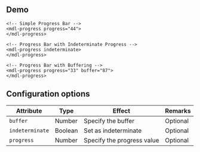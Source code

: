 ## Demo

<style>
  .html_demo mdl-progress {
    margin: 10px 0;
  }
</style>
```html_demo
<!-- Simple Progress Bar -->
<mdl-progress progress="44">
</mdl-progress>

<!-- Progress Bar with Indeterminate Progress -->
<mdl-progress indeterminate>
</mdl-progress>

<!-- Progress Bar with Buffering -->
<mdl-progress progress="33" buffer="87">
</mdl-progress>
```

## Configuration options

| Attribute | Type | Effect | Remarks |
|-----------|------|--------|---------|
| `buffer` | Number | Specify the buffer | Optional |
| `indeterminate` | Boolean | Set as indeterminate | Optional |
| `progress` | Number | Specify the progress value | Optional |
